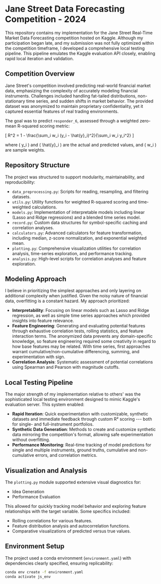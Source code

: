 # Jane Street Data Forecasting Competition - 2024

This repository contains my implementation for the Jane Street Real-Time Market Data Forecasting competition hosted on Kaggle. Although my participation began late, and my submission was not fully optimized within the competition timeframe, I developed a comprehensive local testing pipeline. This pipeline emulates the Kaggle evaluation API closely, enabling rapid local iteration and validation.

## Competition Overview

Jane Street's competition involved predicting real-world financial market data, emphasizing the complexity of accurately modeling financial instruments. Challenges included handling fat-tailed distributions, non-stationary time series, and sudden shifts in market behavior. The provided dataset was anonymized to maintain proprietary confidentiality, yet it captured essential features of real trading environments.

The goal was to predict `responder_6`, assessed through a weighted zero-mean R-squared scoring metric:

\[ R^2 = 1 - \frac{\sum_i w_i (y_i - \hat{y}_i)^2}{\sum_i w_i y_i^2} \]

where \( y_i \) and \( \hat{y}_i \) are the actual and predicted values, and \( w_i \) are sample weights.

## Repository Structure

The project was structured to support modularity, maintainability, and reproducibility:

- `data_preprocessing.py`: Scripts for reading, resampling, and filtering datasets.
- `utils.py`: Utility functions for weighted R-squared scoring and time-weighted calculations.
- `models.py`: Implementation of interpretable models including linear (Lasso and Ridge regressions) and a blended time series model.
- `record.py`: Custom data structures for symbol-specific caching and correlation analyses.
- `calculators.py`: Advanced calculators for feature transformation, including median, z-score normalization, and exponential weighted mean.
- `plotting.py`: Comprehensive visualization utilities for correlation analysis, time-series exploration, and performance tracking.
- `analysis.py`: High-level scripts for correlation analyses and feature exploration.

## Modeling Approach

I believe in prioritizing the simplest approaches and only layering on additional complexity when justified. Given the noisy nature of financial data, overfitting is a constant hazard. My approach prioritized:

- **Interpretability**: Focusing on linear models such as Lasso and Ridge regression, as well as simple time series approaches which provided insights into feature relevance.
- **Feature Engineering**: Generating and evaluating potential features through exhaustive correlation tests, rolling statistics, and feature interaction terms. The anonymized data prevents any domain-specific knowledge, so feature engineering required some creativity in regard to how base features may be related. With time series, first approaches warrant cumulative/non-cumulative differencing, summing, and experimentation with sign.
- **Correlation Analysis**: Systematic assessment of potential correlations using Spearman and Pearson with magnitude cutoffs.

## Local Testing Pipeline

The major strength of my implementation relative to others' was the sophisticated local testing environment designed to mimic Kaggle's evaluation server. This system enabled:

- **Rapid Iteration**: Quick experimentation with customizable, synthetic datasets and immediate feedback through custom R² scoring --- both for single- and full-instrument portfolios.
- **Synthetic Data Generation**: Methods to create and customize synthetic data mirroring the competition's format, allowing safe experimentation without overfitting.
- **Performance Monitoring**: Real-time tracking of model predictions for single and multiple instruments, ground truths, cumulative and non-cumulative errors, and correlation metrics.

## Visualization and Analysis

The `plotting.py` module supported extensive visual diagnostics for:

- Idea Generation
- Performance Evaluation

This allowed for quickly tracking model behavior and exploring feature relationships with the target variable. Some specifics included:

- Rolling correlations for various features.
- Feature distribution analysis and autocorrelation functions.
- Comparative visualizations of predicted versus true values.

## Environment Setup

The project used a conda environment (`environment.yaml`) with dependencies clearly specified, ensuring replicability:

```bash
conda env create -f environment.yaml
conda activate js_env

